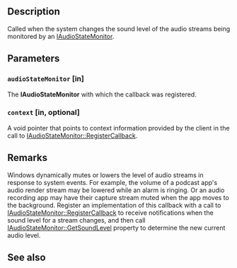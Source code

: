 ## Description

Called when the system changes the sound level of the audio streams being monitored by an [IAudioStateMonitor](https://learn.microsoft.com/windows/win32/api/audiostatemonitorapi/nn-audiostatemonitorapi-iaudiostatemonitor).

## Parameters

### `audioStateMonitor` [in]

The **IAudioStateMonitor** with which the callback was registered.

### `context` [in, optional]

A void pointer that points to context information provided by the client in the call to [IAudioStateMonitor::RegisterCallback](https://learn.microsoft.com/windows/win32/api/audiostatemonitorapi/nf-audiostatemonitorapi-iaudiostatemonitor-registercallback).

## Remarks

Windows dynamically mutes or lowers the level of audio streams in response to system events. For example, the volume of a podcast app's audio render stream may be lowered while an alarm is ringing. Or an audio recording app may have their capture stream muted when the app moves to the background. Register an implementation of this callback with a call to [IAudioStateMonitor::RegisterCallback](https://learn.microsoft.com/windows/win32/api/audiostatemonitorapi/nf-audiostatemonitorapi-iaudiostatemonitor-registercallback) to receive notifications when the sound level for a stream changes, and then call [IAudioStateMonitor::GetSoundLevel](https://learn.microsoft.com/windows/win32/api/audiostatemonitorapi/nf-audiostatemonitorapi-iaudiostatemonitor-getsoundlevel) property to determine the new current audio level.

## See also